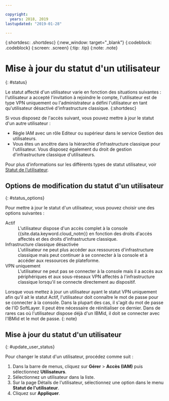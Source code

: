 ```yaml
---

copyright:
  years: 2018, 2019
lastupdated: "2019-01-28"

---
```



{:shortdesc: .shortdesc}
{:new_window: target="_blank"}
{:codeblock: .codeblock}
{:screen: .screen}
{:tip: .tip}
{:note: .note}

# Mise à jour du statut d'un utilisateur
{: #status}

Le statut affecté d'un utilisateur varie en fonction des situations suivantes : l'utilisateur a accepté l'invitation à rejoindre le compte, l'utilisateur est de type VPN uniquement ou l'administrateur a défini l'utilisateur en tant qu'utilisateur désactivé d'infrastructure classique.
{:shortdesc}

Si vous disposez de l'accès suivant, vous pouvez mettre à jour le statut d'un autre utilisateur :

  * Règle IAM avec un rôle Editeur ou supérieur dans le service Gestion des utilisateurs.
  * Vous êtes un ancêtre dans la hiérarchie d'infrastructure classique pour l'utilisateur. Vous disposez également du droit de gestion d'infrastructure classique d'utilisateurs.

Pour plus d'informations sur les différents types de statut utilisateur, voir [Statut de l’utilisateur](/docs/iam?topic=iam-user_status#user_status).

## Options de modification du statut d'un utilisateur
{: #status_options}

Pour mettre à jour le statut d'un utilisateur, vous pouvez choisir une des options suivantes :

<dl>
<dt>Actif</dt>
<dd>L'utilisateur dispose d'un accès complet à la console {{site.data.keyword.cloud_notm}} en fonction des droits d'accès affectés et des droits d'infrastructure classique.</dd>
<dt>Infrastructure classique désactivée</dt>
<dd>L'utilisateur ne peut plus accéder aux ressources d'infrastructure classique mais peut continuer à se connecter à la console et à accéder aux ressources de plateforme.</dd>
<dt>VPN uniquement</dt>
<dd>L'utilisateur ne peut pas se connecter à la console mais il a accès aux périphériques et aux sous-réseaux VPN affectés à l'infrastructure classique lorsqu'il se connecte directement au dispositif.</dd>
</dl>

Lorsque vous mettez à jour un utilisateur ayant le statut VPN uniquement afin qu'il ait le statut Actif, l'utilisateur doit connaître le mot de passe pour se connecter à la console. Dans la plupart des cas, il s'agit du mot de passe de l'ID SoftLayer. Il peut être nécessaire de réinitialiser ce dernier. Dans de rares cas où l'utilisateur dispose déjà d'un IBMid, il doit se connecter avec l'IBMid et le mot de passe.
{: note}

## Mise à jour du statut d'un utilisateur
{: #update_user_status}

Pour changer le statut d'un utilisateur, procédez comme suit :

1. Dans la barre de menus, cliquez sur **Gérer** &gt; **Accès (IAM)** puis sélectionnez **Utilisateurs**. 
2. Sélectionnez un utilisateur dans la liste.
3. Sur la page Détails de l'utilisateur, sélectionnez une option dans le menu **Statut de l'utilisateur**.  
4. Cliquez sur **Appliquer**.


